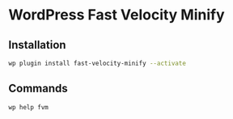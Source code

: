 # WordPress Fast Velocity Minify

## Installation

```sh
wp plugin install fast-velocity-minify --activate
```

## Commands

```sh
wp help fvm
```

